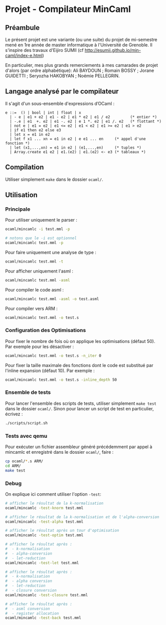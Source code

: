 # Projet - Compilateur MinCaml

## Préambule

Le présent projet est une variante (ou une suite) du projet de mi-semestre mené en 1re année de master informatique à l'Université de Grenoble.
Il s'inspire des travaux d'Eijiro SUMII (cf http://esumii.github.io/min-caml/index-e.html)


En particulier, mes plus grands remerciements à mes camarades de projet d'alors (par ordre alphabétique): Ali BAYDOUN ; Romain BOSSY ; Jorane GUIDETTI ; Seryozha HAKOBYAN ; Noémie PELLEGRIN.

## Langage analysé par le compilateur

Il s'agit d'un sous-ensemble d'expressions d’OCaml :

```
e ::=  () | bool | int | float | x
  | - e | e1 + e2 | e1 - e2 | e1 * e2 | e1 / e2         (* entier *)
  | -.e | e1  +. e2 | e1 -. e2 | e 1 *. e2 | e1 /. e2   (* flottant *)
  | not e | e1 = e2 | e1 <= e2 | e1 < e2 | e1 >= e2 | e1 > e2 
  | if e1 then e2 else e3
  | let x = e1 in e2
  | let f x1 ... xn = e1 in e2 | e e1 ... en     (* appel d'une fonction *)
  | let (x1,...,xn) = e1 in e2 | (e1,...,en)     (* tuples *)
  | Array.create e1 e2 | e1.(e2) | e1.(e2) <- e3 (* tableaux *)
```

## Compilation

Utiliser simplement `make` dans le dossier `ocaml/`.

## Utilisation

### Principale

Pour utiliser uniquement le parser :
```sh
ocaml/mincamlc -i test.mml -p

# notons que le -i est optionnel
ocaml/mincamlc test.mml -p
```

Pour faire uniquement une analyse de type :
```sh
ocaml/mincamlc test.mml -t
```

Pour afficher uniquement l'asml :
```sh
ocaml/mincamlc test.mml -asml
```

Pour compiler le code asml :
```sh
ocaml/mincamlc test.mml -asml -o test.asml
```

Pour compiler vers ARM :
```sh
ocaml/mincamlc test.mml -o test.s 
```

### Configuration des Optimisations

Pour fixer le nombre de fois où on applique les optimisations (défaut 50).
Par exemple pour les désactiver :
```sh
ocaml/mincamlc test.mml -o test.s -n_iter 0
```

Pour fixer la taille maximale des fonctions dont le code est substitué par l'inline expansion (défaut 10).
Par exemple :
```sh
ocaml/mincamlc test.mml -o test.s -inline_depth 50
```

### Ensemble de tests

Pour lancer l'ensemble des scripts de tests, utiliser simplement `make test` dans le dossier `ocaml/`.
Sinon pour lancer un script de test en particulier, écrivez :
```sh
./scripts/script.sh
```

### Tests avec qemu

Pour exécuter un fichier assembleur généré précédemment par appel à mincamlc et enregistré dans le dossier `ocaml/`, faire :

```sh
cp ocaml/*.s ARM/
cd ARM/
make test
```

### Debug

On explique ici comment utiliser l'option `-test`:

```sh
# afficher le résultat de la k-normalisation
ocaml/mincamlc -test-knorm test.mml

# afficher le résultat de la k-normalisation et de l'alpha-conversion
ocaml/mincamlc -test-alpha test.mml

# afficher le résultat après un tour d'optimisation
ocaml/mincamlc -test-optim test.mml

# afficher le résultat après :
#  - k-normalisation
#  - alpha-conversion
#  - let-reduction
ocaml/mincamlc -test-let test.mml

# afficher le résultat après :
#  - k-normalisation
#  - alpha conversion
#  - let-reduction
#  - closure conversion
ocaml/mincamlc -test-closure test.mml

# afficher le résultat après :
#  - asml conversion
#  - register allocation
ocaml/mincamlc -test-back test.mml
```
